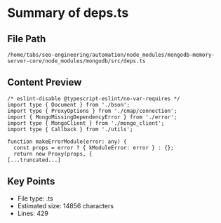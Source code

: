 # Summary of deps.ts
  
## File Path
`/home/tabs/seo-engineering/automation/node_modules/mongodb-memory-server-core/node_modules/mongodb/src/deps.ts`

## Content Preview
```
/* eslint-disable @typescript-eslint/no-var-requires */
import type { Document } from './bson';
import type { ProxyOptions } from './cmap/connection';
import { MongoMissingDependencyError } from './error';
import type { MongoClient } from './mongo_client';
import type { Callback } from './utils';

function makeErrorModule(error: any) {
  const props = error ? { kModuleError: error } : {};
  return new Proxy(props, {
[...truncated...]
```

## Key Points
- File type: .ts
- Estimated size: 14856 characters
- Lines: 429
